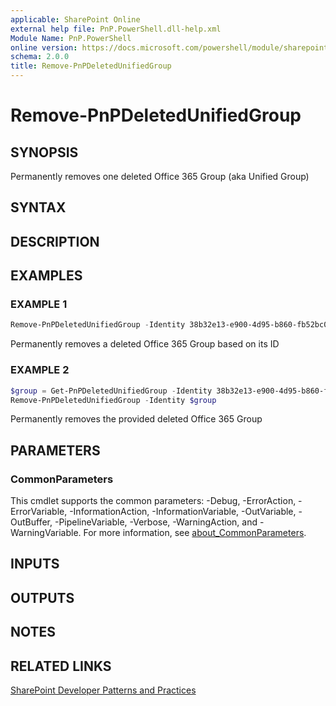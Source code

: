 ```yaml
---
applicable: SharePoint Online
external help file: PnP.PowerShell.dll-help.xml
Module Name: PnP.PowerShell
online version: https://docs.microsoft.com/powershell/module/sharepoint-pnp/remove-pnpdeletedunifiedgroup
schema: 2.0.0
title: Remove-PnPDeletedUnifiedGroup
---
```


# Remove-PnPDeletedUnifiedGroup

## SYNOPSIS
Permanently removes one deleted Office 365 Group (aka Unified Group)

## SYNTAX

## DESCRIPTION

## EXAMPLES

### EXAMPLE 1
```powershell
Remove-PnPDeletedUnifiedGroup -Identity 38b32e13-e900-4d95-b860-fb52bc07ca7f
```

Permanently removes a deleted Office 365 Group based on its ID

### EXAMPLE 2
```powershell
$group = Get-PnPDeletedUnifiedGroup -Identity 38b32e13-e900-4d95-b860-fb52bc07ca7f
Remove-PnPDeletedUnifiedGroup -Identity $group
```

Permanently removes the provided deleted Office 365 Group

## PARAMETERS

### CommonParameters
This cmdlet supports the common parameters: -Debug, -ErrorAction, -ErrorVariable, -InformationAction, -InformationVariable, -OutVariable, -OutBuffer, -PipelineVariable, -Verbose, -WarningAction, and -WarningVariable. For more information, see [about_CommonParameters](http://go.microsoft.com/fwlink/?LinkID=113216).

## INPUTS

## OUTPUTS

## NOTES

## RELATED LINKS

[SharePoint Developer Patterns and Practices](https://aka.ms/sppnp)